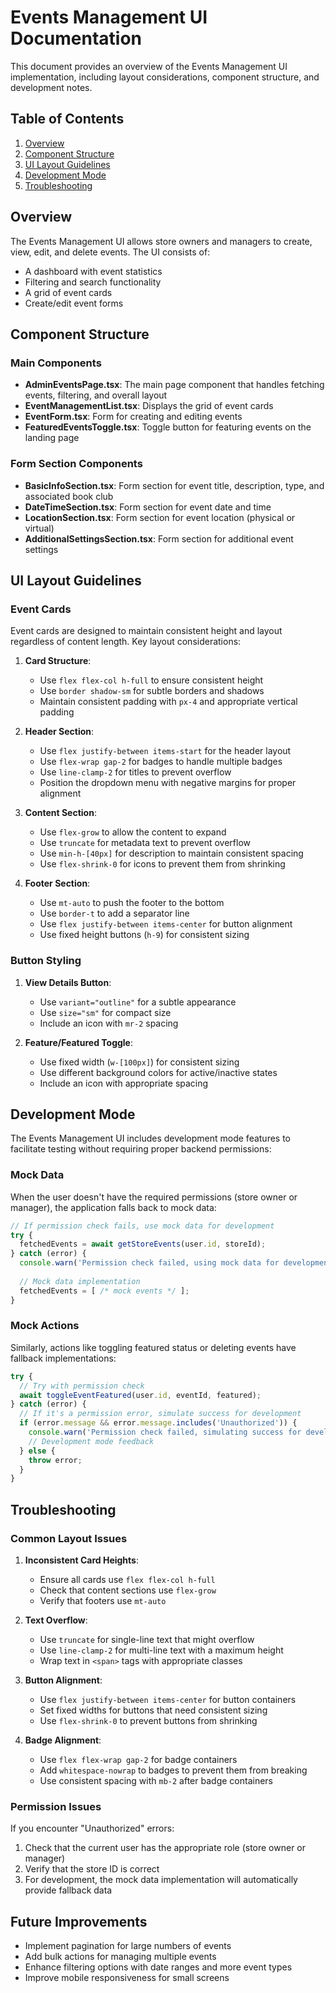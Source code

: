 # Events Management UI Documentation

This document provides an overview of the Events Management UI implementation, including layout considerations, component structure, and development notes.

## Table of Contents

1. [Overview](#overview)
2. [Component Structure](#component-structure)
3. [UI Layout Guidelines](#ui-layout-guidelines)
4. [Development Mode](#development-mode)
5. [Troubleshooting](#troubleshooting)

## Overview

The Events Management UI allows store owners and managers to create, view, edit, and delete events. The UI consists of:

- A dashboard with event statistics
- Filtering and search functionality
- A grid of event cards
- Create/edit event forms

## Component Structure

### Main Components

- **AdminEventsPage.tsx**: The main page component that handles fetching events, filtering, and overall layout
- **EventManagementList.tsx**: Displays the grid of event cards
- **EventForm.tsx**: Form for creating and editing events
- **FeaturedEventsToggle.tsx**: Toggle button for featuring events on the landing page

### Form Section Components

- **BasicInfoSection.tsx**: Form section for event title, description, type, and associated book club
- **DateTimeSection.tsx**: Form section for event date and time
- **LocationSection.tsx**: Form section for event location (physical or virtual)
- **AdditionalSettingsSection.tsx**: Form section for additional event settings

## UI Layout Guidelines

### Event Cards

Event cards are designed to maintain consistent height and layout regardless of content length. Key layout considerations:

1. **Card Structure**:
   - Use `flex flex-col h-full` to ensure consistent height
   - Use `border shadow-sm` for subtle borders and shadows
   - Maintain consistent padding with `px-4` and appropriate vertical padding

2. **Header Section**:
   - Use `flex justify-between items-start` for the header layout
   - Use `flex-wrap gap-2` for badges to handle multiple badges
   - Use `line-clamp-2` for titles to prevent overflow
   - Position the dropdown menu with negative margins for proper alignment

3. **Content Section**:
   - Use `flex-grow` to allow the content to expand
   - Use `truncate` for metadata text to prevent overflow
   - Use `min-h-[40px]` for description to maintain consistent spacing
   - Use `flex-shrink-0` for icons to prevent them from shrinking

4. **Footer Section**:
   - Use `mt-auto` to push the footer to the bottom
   - Use `border-t` to add a separator line
   - Use `flex justify-between items-center` for button alignment
   - Use fixed height buttons (`h-9`) for consistent sizing

### Button Styling

1. **View Details Button**:
   - Use `variant="outline"` for a subtle appearance
   - Use `size="sm"` for compact size
   - Include an icon with `mr-2` spacing

2. **Feature/Featured Toggle**:
   - Use fixed width (`w-[100px]`) for consistent sizing
   - Use different background colors for active/inactive states
   - Include an icon with appropriate spacing

## Development Mode

The Events Management UI includes development mode features to facilitate testing without requiring proper backend permissions:

### Mock Data

When the user doesn't have the required permissions (store owner or manager), the application falls back to mock data:

```typescript
// If permission check fails, use mock data for development
try {
  fetchedEvents = await getStoreEvents(user.id, storeId);
} catch (error) {
  console.warn('Permission check failed, using mock data for development:', error);
  
  // Mock data implementation
  fetchedEvents = [ /* mock events */ ];
}
```

### Mock Actions

Similarly, actions like toggling featured status or deleting events have fallback implementations:

```typescript
try {
  // Try with permission check
  await toggleEventFeatured(user.id, eventId, featured);
} catch (error) {
  // If it's a permission error, simulate success for development
  if (error.message && error.message.includes('Unauthorized')) {
    console.warn('Permission check failed, simulating success for development');
    // Development mode feedback
  } else {
    throw error;
  }
}
```

## Troubleshooting

### Common Layout Issues

1. **Inconsistent Card Heights**:
   - Ensure all cards use `flex flex-col h-full`
   - Check that content sections use `flex-grow`
   - Verify that footers use `mt-auto`

2. **Text Overflow**:
   - Use `truncate` for single-line text that might overflow
   - Use `line-clamp-2` for multi-line text with a maximum height
   - Wrap text in `<span>` tags with appropriate classes

3. **Button Alignment**:
   - Use `flex justify-between items-center` for button containers
   - Set fixed widths for buttons that need consistent sizing
   - Use `flex-shrink-0` to prevent buttons from shrinking

4. **Badge Alignment**:
   - Use `flex flex-wrap gap-2` for badge containers
   - Add `whitespace-nowrap` to badges to prevent them from breaking
   - Use consistent spacing with `mb-2` after badge containers

### Permission Issues

If you encounter "Unauthorized" errors:

1. Check that the current user has the appropriate role (store owner or manager)
2. Verify that the store ID is correct
3. For development, the mock data implementation will automatically provide fallback data

## Future Improvements

- Implement pagination for large numbers of events
- Add bulk actions for managing multiple events
- Enhance filtering options with date ranges and more event types
- Improve mobile responsiveness for small screens
